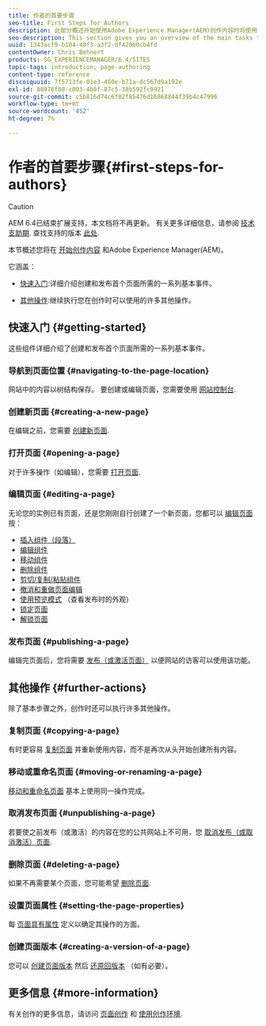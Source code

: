 ```yaml
---
title: 作者的首要步骤
seo-title: First Steps for Authors
description: 此部分概述开始使用Adobe Experience Manager(AEM)创作内容时将使用的主要任务。
seo-description: This section gives you an overview of the main tasks that you will be using when starting to author content with Adobe Experience Manager (AEM).
uuid: 1343acf9-b104-40f3-a3f2-df42060cb4fd
contentOwner: Chris Bohnert
products: SG_EXPERIENCEMANAGER/6.4/SITES
topic-tags: introduction, page-authoring
content-type: reference
discoiquuid: 7f5713fe-01e3-450e-b71a-dc567d9a192e
exl-id: 88976f08-c003-4b8f-87c5-38b592fc9921
source-git-commit: c5b816d74c6f02f85476d16868844f39b4c47996
workflow-type: tm+mt
source-wordcount: '452'
ht-degree: 7%

---
```


# 作者的首要步骤{#first-steps-for-authors}

>[!CAUTION]
>
>AEM 6.4已结束扩展支持，本文档将不再更新。 有关更多详细信息，请参阅 [技术支助期](https://helpx.adobe.com/cn/support/programs/eol-matrix.html). 查找支持的版本 [此处](https://experienceleague.adobe.com/docs/).

本节概述您将在 [开始创作内容](/help/sites-authoring/author.md#concept-of-authoring-and-publishing) 和Adobe Experience Manager(AEM)。

它涵盖：

* [快速入门](#getting-started):详细介绍创建和发布首个页面所需的一系列基本事件。

* [其他操作](#further-actions):继续执行您在创作时可以使用的许多其他操作。

## 快速入门 {#getting-started}

这些组件详细介绍了创建和发布首个页面所需的一系列基本事件。

### 导航到页面位置 {#navigating-to-the-page-location}

网站中的内容以树结构保存。 要创建或编辑页面，您需要使用 [网站控制台](/help/sites-classic-ui-authoring/author-env-basic-handling.md#navigating-with-the-websites-console).

### 创建新页面 {#creating-a-new-page}

在编辑之前，您需要 [创建新页面](/help/sites-classic-ui-authoring/classic-page-author-manage-pages.md#creating-a-new-page).

### 打开页面 {#opening-a-page}

对于许多操作（如编辑），您需要 [打开页面](/help/sites-classic-ui-authoring/classic-page-author-manage-pages.md#opening-a-page-for-editing).

### 编辑页面 {#editing-a-page}

无论您的实例已有页面，还是您刚刚自行创建了一个新页面，您都可以 [编辑页面](/help/sites-classic-ui-authoring/classic-page-author-edit-content.md) 按：

* [插入组件（段落）](/help/sites-classic-ui-authoring/classic-page-author-edit-content.md#inserting-a-component)
* [编辑组件](/help/sites-classic-ui-authoring/classic-page-author-edit-content.md#editing-a-component-content-and-properties)
* [移动组件](/help/sites-classic-ui-authoring/classic-page-author-edit-content.md#moving-a-component)
* [删除组件](/help/sites-classic-ui-authoring/classic-page-author-edit-content.md#deleting-a-component)
* [剪切/复制/粘贴组件](/help/sites-classic-ui-authoring/classic-page-author-edit-content.md#cut-copy-paste-a-component)
* [撤消和重做页面编辑](/help/sites-classic-ui-authoring/classic-page-author-edit-content.md#undoing-and-redoing-page-edits)
* [使用预览模式](/help/sites-classic-ui-authoring/classic-page-author-edit-content.md#previewing-pages) （查看发布时的外观）
* [锁定页面](/help/sites-classic-ui-authoring/classic-page-author-edit-content.md#locking-a-page)
* [解锁页面](/help/sites-classic-ui-authoring/classic-page-author-edit-content.md#unlocking-a-page)

### 发布页面 {#publishing-a-page}

编辑完页面后，您将需要 [发布（或激活页面）](/help/sites-classic-ui-authoring/classic-page-author-publish-pages.md#main-pars-title-10) 以便网站的访客可以使用该功能。

## 其他操作 {#further-actions}

除了基本步骤之外，创作时还可以执行许多其他操作。

### 复制页面 {#copying-a-page}

有时更容易 [复制页面](/help/sites-classic-ui-authoring/classic-page-author-manage-pages.md#copying-and-pasting-a-page) 并重新使用内容，而不是再次从头开始创建所有内容。

### 移动或重命名页面 {#moving-or-renaming-a-page}

[移动和重命名页面](/help/sites-classic-ui-authoring/classic-page-author-manage-pages.md#moving-or-renaming-page) 基本上使用同一操作完成。

### 取消发布页面 {#unpublishing-a-page}

若要使之前发布（或激活）的内容在您的公共网站上不可用，您 [取消发布（或取消激活）页面](/help/sites-classic-ui-authoring/classic-page-author-publish-pages.md#unpublishing-a-page).

### 删除页面 {#deleting-a-page}

如果不再需要某个页面，您可能希望 [删除页面](/help/sites-classic-ui-authoring/classic-page-author-manage-pages.md#deleting-a-page).

### 设置页面属性 {#setting-the-page-properties}

每 [页面具有属性](/help/sites-classic-ui-authoring/classic-page-author-edit-page-properties.md) 定义以确定其操作的方面。

### 创建页面版本 {#creating-a-version-of-a-page}

您可以 [创建页面版本](/help/sites-classic-ui-authoring/classic-page-author-work-with-versions.md#creating-a-new-version) 然后 [还原回版本](/help/sites-classic-ui-authoring/classic-page-author-work-with-versions.md#restoring-a-page-version-from-sidekick) （如有必要）。

## 更多信息 {#more-information}

有关创作的更多信息，请访问 [页面创作](/help/sites-classic-ui-authoring/classic-page-author.md) 和 [使用创作环境](/help/sites-classic-ui-authoring/author-env.md).
